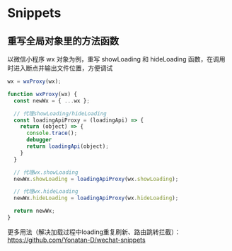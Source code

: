 # Snippets

## 重写全局对象里的方法函数

以微信小程序 wx 对象为例，重写 showLoading 和 hideLoading 函数，在调用时进入断点并输出文件位置，方便调试

```js
wx = wxProxy(wx);

function wxProxy(wx) {
  const newWx = { ...wx };

  // 代理showLoading/hideLoading
  const loadingApiProxy = (loadingApi) => {
    return (object) => {
      console.trace();
      debugger
      return loadingApi(object);
    }
  }

  // 代理wx.showLoading
  newWx.showLoading = loadingApiProxy(wx.showLoading);

  // 代理wx.hideLoading
  newWx.hideLoading = loadingApiProxy(wx.hideLoading);

  return newWx;
}
```

更多用法（解决加载过程中loading重复刷新、路由跳转拦截）：https://github.com/Yonatan-D/wechat-snippets
